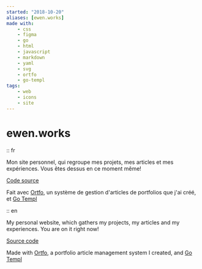 ```yaml
---
started: "2018-10-20"
aliases: [ewen.works]
made with:
    - css
    - figma
    - go
    - html
    - javascript
    - markdown
    - yaml
    - svg
    - ortfo
    - go-templ
tags:
    - web
    - icons
    - site
---
```


# ewen.works

:: fr

Mon site personnel, qui regroupe mes projets, mes articles et mes expériences. Vous êtes dessus en ce moment même!

[Code source](https://github.com/ewen-lbh/portfolio)

Fait avec [Ortfo](/ortfo), un système de gestion d'articles de portfolios que j'ai créé, et [Go Templ](/using/go-templ)

:: en

My personal website, which gathers my projects, my articles and my experiences. You are on it right now!

[Source code](https://github.com/ewen-lbh/portfolio)

Made with [Ortfo](/ortfo), a portfolio article management system I created, and [Go Templ](/using/go-templ)
